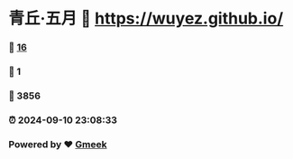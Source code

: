 # 青丘·五月 :link: https://wuyez.github.io/ 
### :page_facing_up: [16](https://wuyez.github.io//tag.html) 
### :speech_balloon: 1 
### :hibiscus: 3856 
### :alarm_clock: 2024-09-10 23:08:33 
### Powered by :heart: [Gmeek](https://github.com/Meekdai/Gmeek)
